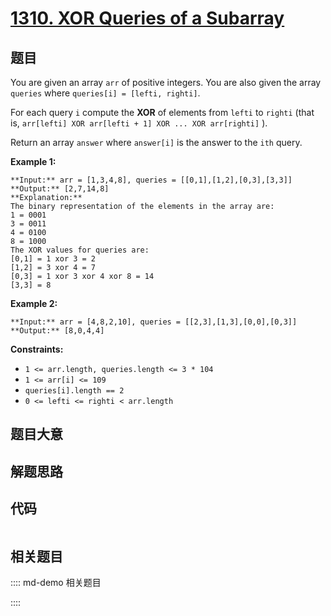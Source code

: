 # [1310. XOR Queries of a Subarray](https://leetcode.com/problems/xor-queries-of-a-subarray)

## 题目

You are given an array `arr` of positive integers. You are also given the
array `queries` where `queries[i] = [lefti, righti]`.

For each query `i` compute the **XOR** of elements from `lefti` to `righti`
(that is, `arr[lefti] XOR arr[lefti + 1] XOR ... XOR arr[righti]` ).

Return an array `answer` where `answer[i]` is the answer to the `ith` query.



**Example 1:**

    
    
    **Input:** arr = [1,3,4,8], queries = [[0,1],[1,2],[0,3],[3,3]]
    **Output:** [2,7,14,8] 
    **Explanation:** 
    The binary representation of the elements in the array are:
    1 = 0001 
    3 = 0011 
    4 = 0100 
    8 = 1000 
    The XOR values for queries are:
    [0,1] = 1 xor 3 = 2 
    [1,2] = 3 xor 4 = 7 
    [0,3] = 1 xor 3 xor 4 xor 8 = 14 
    [3,3] = 8
    

**Example 2:**

    
    
    **Input:** arr = [4,8,2,10], queries = [[2,3],[1,3],[0,0],[0,3]]
    **Output:** [8,0,4,4]
    



**Constraints:**

  * `1 <= arr.length, queries.length <= 3 * 104`
  * `1 <= arr[i] <= 109`
  * `queries[i].length == 2`
  * `0 <= lefti <= righti < arr.length`


## 题目大意

## 解题思路

## 代码

```javascript

```

## 相关题目

:::: md-demo 相关题目

::::
